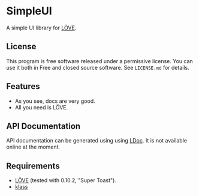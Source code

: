 
# SimpleUI

A simple UI library for [LÖVE][love2d].

## License

This program is free software released under a permissive license. You can
use it both in Free and closed source software. See `LICENSE.md` for details.

## Features

* As you see, docs are very good.
* All you need is LÖVE.

## API Documentation

API documentation can be generated using using [LDoc][LDoc]. It is not
available online at the moment.

## Requirements

* [LÖVE][love2d] (tested with 0.10.2, "Super Toast").
* [klass][klass]

[love2d]: http://love2d.org
[LDoc]: https://github.com/stevedonovan/LDoc
[klass]: https://github.com/kaeza/lua-klass
